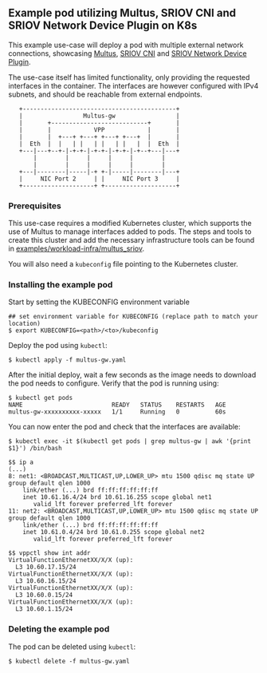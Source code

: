 ## Example pod utilizing Multus, SRIOV CNI and SRIOV Network Device Plugin on K8s

This example use-case will deploy a pod with multiple external network connections, showcasing [Multus](https://github.com/intel/multus-cni), [SRIOV CNI](https://github.com/intel/sriov-cni) and [SRIOV Network Device Plugin](https://github.com/intel/sriov-network-device-plugin).

The use-case itself has limited functionality, only providing the requested interfaces in the container. The interfaces are however configured with IPv4 subnets, and should be reachable from external endpoints.

```
   +-------------------------------------------+                              
   |                 Multus-gw                 |                                                            
   |       +---------------------------+       |                              
   |       |            VPP            |       |                              
   |       |  +---+ +---+ +---+ +---+  |       |                              
   |  Eth  |  |   | |   | |   | |   |  |  Eth  |                              
   +---|---+--+-|-+-+-|-+-+-|-+-+-|-+--+---|---+                              
       |        |     |     |     |        |                                  
       |        |     |     |     |        |                                  
   +---|--------|-----|-+ +-|-----|--------|---+                                                           
   |     NIC Port 2     | |     NIC Port 3     |                              
   +--------------------+ +--------------------+ 
```

### Prerequisites
This use-case requires a modified Kubernetes cluster, which supports the use of Multus to manage interfaces added to pods. The steps and tools to create this cluster and add the necessary infrastructure tools can be found in [examples/workload-infra/multus_sriov](https://github.com/cncf/cnf-testbed/blob/master/examples/workload-infra/multus_sriov/README.md).

You will also need a `kubeconfig` file pointing to the Kubernetes cluster.

### Installing the example pod
Start by setting the KUBECONFIG environment variable
```
## set environment variable for KUBECONFIG (replace path to match your location)
$ export KUBECONFIG=<path>/<to>/kubeconfig
```

Deploy the pod using `kubectl`:
```
$ kubectl apply -f multus-gw.yaml
```

After the initial deploy, wait a few seconds as the image needs to download the pod needs to configure. Verify that the pod is running using:
```
$ kubectl get pods
NAME                         READY   STATUS    RESTARTS   AGE
multus-gw-xxxxxxxxxx-xxxxx   1/1     Running   0          60s
```

You can now enter the pod and check that the interfaces are available:
```
$ kubectl exec -it $(kubectl get pods | grep multus-gw | awk '{print $1}') /bin/bash

$$ ip a
(...)
8: net1: <BROADCAST,MULTICAST,UP,LOWER_UP> mtu 1500 qdisc mq state UP group default qlen 1000
    link/ether (...) brd ff:ff:ff:ff:ff:ff
    inet 10.61.16.4/24 brd 10.61.16.255 scope global net1
       valid_lft forever preferred_lft forever
11: net2: <BROADCAST,MULTICAST,UP,LOWER_UP> mtu 1500 qdisc mq state UP group default qlen 1000
    link/ether (...) brd ff:ff:ff:ff:ff:ff
    inet 10.61.0.4/24 brd 10.61.0.255 scope global net2
       valid_lft forever preferred_lft forever

$$ vppctl show int addr
VirtualFunctionEthernetXX/X/X (up):
  L3 10.60.17.15/24
VirtualFunctionEthernetXX/X/X (up):
  L3 10.60.16.15/24
VirtualFunctionEthernetXX/X/X (up):
  L3 10.60.0.15/24
VirtualFunctionEthernetXX/X/X (up):
  L3 10.60.1.15/24
```

### Deleting the example pod
The pod can be deleted using `kubectl`:
```
$ kubectl delete -f multus-gw.yaml
```

